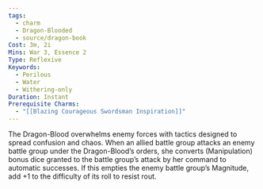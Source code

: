 ```yaml
---
tags:
  - charm
  - Dragon-Blooded
  - source/dragon-book
Cost: 3m, 2i
Mins: War 3, Essence 2
Type: Reflexive
Keywords:
  - Perilous
  - Water
  - Withering-only
Duration: Instant
Prerequisite Charms:
  - "[[Blazing Courageous Swordsman Inspiration]]"
---
```

The Dragon-Blood overwhelms enemy forces with tactics designed to spread confusion and chaos. When an allied battle group attacks an enemy battle group under the Dragon-Blood’s orders, she converts (Manipulation) bonus dice granted to the battle group’s attack by her command to automatic successes. If this empties the enemy battle group’s Magnitude, add +1 to the difficulty of its roll to resist rout.